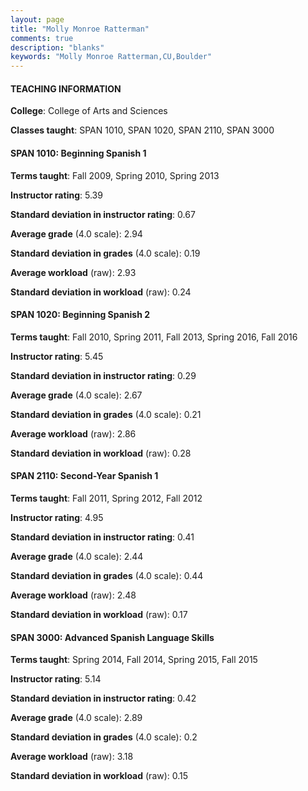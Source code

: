 ```yaml
---
layout: page
title: "Molly Monroe Ratterman" 
comments: true
description: "blanks"
keywords: "Molly Monroe Ratterman,CU,Boulder"
---
```

<head>
<script src="https://ajax.googleapis.com/ajax/libs/jquery/2.1.3/jquery.min.js"></script>
<script src="https://dl.dropboxusercontent.com/s/pc42nxpaw1ea4o9/highcharts.js?dl=0"></script>
<!-- <script src="../assets/js/highcharts.js"></script> -->
<style type="text/css">@font-face {
	font-family: "Bebas Neue";
	src: url(https://www.filehosting.org/file/details/544349/BebasNeue Regular.otf) format("opentype");
	}
	h1.Bebas { 
		font-family: "Bebas Neue", Verdana, Tahoma;
	}
</style>
</head>
	   
#### TEACHING INFORMATION

**College**: College of Arts and Sciences

**Classes taught**: SPAN 1010, SPAN 1020, SPAN 2110, SPAN 3000

#### SPAN 1010: Beginning Spanish 1

**Terms taught**: Fall 2009, Spring 2010, Spring 2013

**Instructor rating**: 5.39

**Standard deviation in instructor rating**: 0.67

**Average grade** (4.0 scale): 2.94

**Standard deviation in grades** (4.0 scale): 0.19

**Average workload** (raw): 2.93

**Standard deviation in workload** (raw): 0.24

#### SPAN 1020: Beginning Spanish 2

**Terms taught**: Fall 2010, Spring 2011, Fall 2013, Spring 2016, Fall 2016

**Instructor rating**: 5.45

**Standard deviation in instructor rating**: 0.29

**Average grade** (4.0 scale): 2.67

**Standard deviation in grades** (4.0 scale): 0.21

**Average workload** (raw): 2.86

**Standard deviation in workload** (raw): 0.28

#### SPAN 2110: Second-Year Spanish 1

**Terms taught**: Fall 2011, Spring 2012, Fall 2012

**Instructor rating**: 4.95

**Standard deviation in instructor rating**: 0.41

**Average grade** (4.0 scale): 2.44

**Standard deviation in grades** (4.0 scale): 0.44

**Average workload** (raw): 2.48

**Standard deviation in workload** (raw): 0.17

#### SPAN 3000: Advanced Spanish Language Skills

**Terms taught**: Spring 2014, Fall 2014, Spring 2015, Fall 2015

**Instructor rating**: 5.14

**Standard deviation in instructor rating**: 0.42

**Average grade** (4.0 scale): 2.89

**Standard deviation in grades** (4.0 scale): 0.2

**Average workload** (raw): 3.18

**Standard deviation in workload** (raw): 0.15

